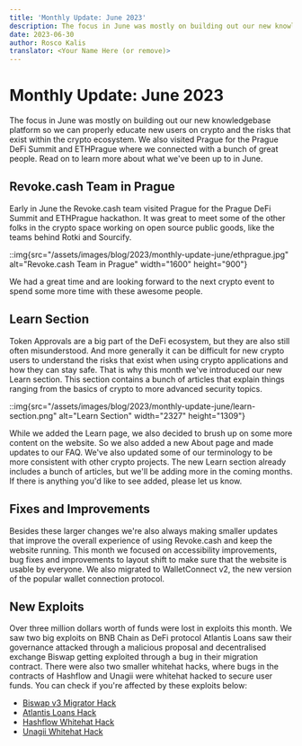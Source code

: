 ```yaml
---
title: 'Monthly Update: June 2023'
description: The focus in June was mostly on building out our new knowledgebase platform so we can properly educate new users on crypto and the risks that exist within the crypto ecosystem. We also visited Prague for the Prague DeFi Summit and ETHPrague.
date: 2023-06-30
author: Rosco Kalis
translator: <Your Name Here (or remove)>
---
```


# Monthly Update: June 2023

The focus in June was mostly on building out our new knowledgebase platform so we can properly educate new users on crypto and the risks that exist within the crypto ecosystem. We also visited Prague for the Prague DeFi Summit and ETHPrague where we connected with a bunch of great people. Read on to learn more about what we've been up to in June.

## Revoke.cash Team in Prague

Early in June the Revoke.cash team visited Prague for the Prague DeFi Summit and ETHPrague hackathon. It was great to meet some of the other folks in the crypto space working on open source public goods, like the teams behind Rotki and Sourcify.

::img{src="/assets/images/blog/2023/monthly-update-june/ethprague.jpg" alt="Revoke.cash Team in Prague" width="1600" height="900"}

We had a great time and are looking forward to the next crypto event to spend some more time with these awesome people.

## Learn Section

Token Approvals are a big part of the DeFi ecosystem, but they are also still often misunderstood. And more generally it can be difficult for new crypto users to understand the risks that exist when using crypto applications and how they can stay safe. That is why this month we've introduced our new Learn section. This section contains a bunch of articles that explain things ranging from the basics of crypto to more advanced security topics.

::img{src="/assets/images/blog/2023/monthly-update-june/learn-section.png" alt="Learn Section" width="2327" height="1309"}

While we added the Learn page, we also decided to brush up on some more content on the website. So we also added a new About page and made updates to our FAQ. We've also updated some of our terminology to be more consistent with other crypto projects. The new Learn section already includes a bunch of articles, but we'll be adding more in the coming months. If there is anything you'd like to see added, please let us know.

## Fixes and Improvements

Besides these larger changes we're also always making smaller updates that improve the overall experience of using Revoke.cash and keep the website running. This month we focused on accessibility improvements, bug fixes and improvements to layout shift to make sure that the website is usable by everyone. We also migrated to WalletConnect v2, the new version of the popular wallet connection protocol.

## New Exploits

Over three million dollars worth of funds were lost in exploits this month. We saw two big exploits on BNB Chain as DeFi protocol Atlantis Loans saw their governance attacked through a malicious proposal and decentralised exchange Biswap getting exploited through a bug in their migration contract. There were also two smaller whitehat hacks, where bugs in the contracts of Hashflow and Unagii were whitehat hacked to secure user funds. You can check if you're affected by these exploits below:

- [Biswap v3 Migrator Hack](/exploits/biswap-migrator)
- [Atlantis Loans Hack](/exploits/atlantis-loans)
- [Hashflow Whitehat Hack](/exploits/hashflow)
- [Unagii Whitehat Hack](/exploits/unagii)

